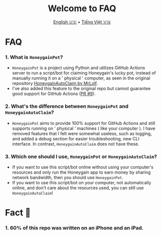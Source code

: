 <h1 align="center">Welcome to FAQ</h1>
<p align="center">
  <a href="FAQ.md">English 🇺🇸</a>
  •
  <a href="FAQ-vn.md">Tiếng Việt 🇻🇳</a>
</p>

# FAQ
### 1. What is `HoneygainPot`?
- `HoneygainPot` is a project using Python and utilizes GitHub Actions server to run a script/bot for claiming Honeygain's lucky pot, instead of manually running it on a ' physical ' computer, as seen in the original repository [HoneygainAutoClaim by MrLolf](https://github.com/MrLoLf/HoneygainAutoClaim).
- I've also added this feature to the original repo but cannot guarantee good support for GitHub Actions ([PR #9](https://github.com/MrLoLf/HoneygainAutoClaim/pull/9)).

### 2. What's the difference between `HoneygainPot` and `HoneygainAutoClaim`?
- `HoneygainPot` aims to provide 100% support for GitHub Actions and still supports running on ' physical ' machines ( like your computer ). I have removed features that I felt were somewhat useless, such as logging, and added a debug section for easier troubleshooting, new CLI interface. In contrast, `HoneygainAutoClaim` does not have these.

### 3. Which one should I use, `HoneygainPot` or `HoneygainAutoClaim`?
- If you want to use this script/bot online without using your computer's resources and only run the Honeygain app to earn money by sharing network bandwidth, then you should use `HoneygainPot`.
- If you want to use this script/bot on your computer, not automatically online, and don't care about the resources used, you can still use `HoneygainAutoClaim`!

# Fact 🤯
### 1. 60% of this repo was written on an iPhone and an iPad.
